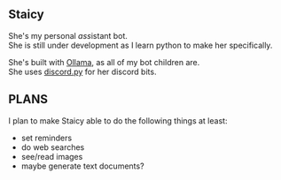 **Staicy**
-
She's my personal *ass*istant bot.  
She is still under development as I learn python to make her specifically.  
  
She's built with [Ollama](https://github.com/ollama/ollama), as all of my bot children are.  
She uses [discord.py](https://pypi.org/project/discord.py/) for her discord bits.  



PLANS
-
I plan to make Staicy able to do the following things at least:  
- set reminders  
- do web searches  
- see/read images  
- maybe generate text documents?  